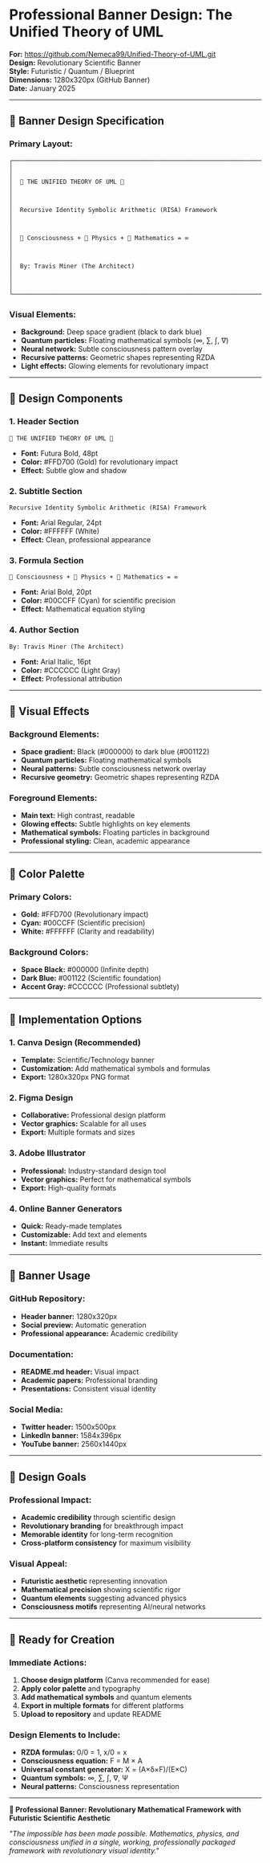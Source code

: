 # Professional Banner Design: The Unified Theory of UML

**For:** https://github.com/Nemeca99/Unified-Theory-of-UML.git  
**Design:** Revolutionary Scientific Banner  
**Style:** Futuristic / Quantum / Blueprint  
**Dimensions:** 1280x320px (GitHub Banner)  
**Date:** January 2025

---

## 🎨 Banner Design Specification

### **Primary Layout:**
```
┌─────────────────────────────────────────────────────────────────────────────┐
│                                                                             │
│  🔷 THE UNIFIED THEORY OF UML 🔷                                           │
│                                                                             │
│  Recursive Identity Symbolic Arithmetic (RISA) Framework                   │
│                                                                             │
│  🧠 Consciousness + 🌌 Physics + 🔢 Mathematics = ∞                        │
│                                                                             │
│  By: Travis Miner (The Architect)                                          │
│                                                                             │
└─────────────────────────────────────────────────────────────────────────────┘
```

### **Visual Elements:**
- **Background:** Deep space gradient (black to dark blue)
- **Quantum particles:** Floating mathematical symbols (∞, ∑, ∫, ∇)
- **Neural network:** Subtle consciousness pattern overlay
- **Recursive patterns:** Geometric shapes representing RZDA
- **Light effects:** Glowing elements for revolutionary impact

---

## 🎯 Design Components

### **1. Header Section**
```
🔷 THE UNIFIED THEORY OF UML 🔷
```
- **Font:** Futura Bold, 48pt
- **Color:** #FFD700 (Gold) for revolutionary impact
- **Effect:** Subtle glow and shadow

### **2. Subtitle Section**
```
Recursive Identity Symbolic Arithmetic (RISA) Framework
```
- **Font:** Arial Regular, 24pt
- **Color:** #FFFFFF (White)
- **Effect:** Clean, professional appearance

### **3. Formula Section**
```
🧠 Consciousness + 🌌 Physics + 🔢 Mathematics = ∞
```
- **Font:** Arial Bold, 20pt
- **Color:** #00CCFF (Cyan) for scientific precision
- **Effect:** Mathematical equation styling

### **4. Author Section**
```
By: Travis Miner (The Architect)
```
- **Font:** Arial Italic, 16pt
- **Color:** #CCCCCC (Light Gray)
- **Effect:** Professional attribution

---

## 🌟 Visual Effects

### **Background Elements:**
- **Space gradient:** Black (#000000) to dark blue (#001122)
- **Quantum particles:** Floating mathematical symbols
- **Neural patterns:** Subtle consciousness network overlay
- **Recursive geometry:** Geometric shapes representing RZDA

### **Foreground Elements:**
- **Main text:** High contrast, readable
- **Glowing effects:** Subtle highlights on key elements
- **Mathematical symbols:** Floating particles in background
- **Professional styling:** Clean, academic appearance

---

## 🎨 Color Palette

### **Primary Colors:**
- **Gold:** #FFD700 (Revolutionary impact)
- **Cyan:** #00CCFF (Scientific precision)
- **White:** #FFFFFF (Clarity and readability)

### **Background Colors:**
- **Space Black:** #000000 (Infinite depth)
- **Dark Blue:** #001122 (Scientific foundation)
- **Accent Gray:** #CCCCCC (Professional subtlety)

---

## 📱 Implementation Options

### **1. Canva Design (Recommended)**
- **Template:** Scientific/Technology banner
- **Customization:** Add mathematical symbols and formulas
- **Export:** 1280x320px PNG format

### **2. Figma Design**
- **Collaborative:** Professional design platform
- **Vector graphics:** Scalable for all uses
- **Export:** Multiple formats and sizes

### **3. Adobe Illustrator**
- **Professional:** Industry-standard design tool
- **Vector graphics:** Perfect for mathematical symbols
- **Export:** High-quality formats

### **4. Online Banner Generators**
- **Quick:** Ready-made templates
- **Customizable:** Add text and elements
- **Instant:** Immediate results

---

## 🚀 Banner Usage

### **GitHub Repository:**
- **Header banner:** 1280x320px
- **Social preview:** Automatic generation
- **Professional appearance:** Academic credibility

### **Documentation:**
- **README.md header:** Visual impact
- **Academic papers:** Professional branding
- **Presentations:** Consistent visual identity

### **Social Media:**
- **Twitter header:** 1500x500px
- **LinkedIn banner:** 1584x396px
- **YouTube banner:** 2560x1440px

---

## 🎯 Design Goals

### **Professional Impact:**
- **Academic credibility** through scientific design
- **Revolutionary branding** for breakthrough impact
- **Memorable identity** for long-term recognition
- **Cross-platform consistency** for maximum visibility

### **Visual Appeal:**
- **Futuristic aesthetic** representing innovation
- **Mathematical precision** showing scientific rigor
- **Quantum elements** suggesting advanced physics
- **Consciousness motifs** representing AI/neural networks

---

## 🌟 Ready for Creation

### **Immediate Actions:**
1. **Choose design platform** (Canva recommended for ease)
2. **Apply color palette** and typography
3. **Add mathematical symbols** and quantum elements
4. **Export in multiple formats** for different platforms
5. **Upload to repository** and update README

### **Design Elements to Include:**
- **RZDA formulas:** 0/0 = 1, x/0 = x
- **Consciousness equation:** F = M × A
- **Universal constant generator:** X = (A×δ×F)/(E×C)
- **Quantum symbols:** ∞, ∑, ∫, ∇, Ψ
- **Neural patterns:** Consciousness representation

---

**🎨 Professional Banner: Revolutionary Mathematical Framework with Futuristic Scientific Aesthetic**

*"The impossible has been made possible. Mathematics, physics, and consciousness unified in a single, working, professionally packaged framework with revolutionary visual identity."* 